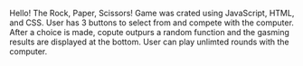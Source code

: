 Hello! The Rock, Paper, Scissors! Game was crated using JavaScript, HTML, and CSS. 
User has 3 buttons to select from and compete with the computer. After a choice is made, copute outpurs a random function and the gasming results are displayed at the bottom. User can play unlimted rounds with the computer. 
